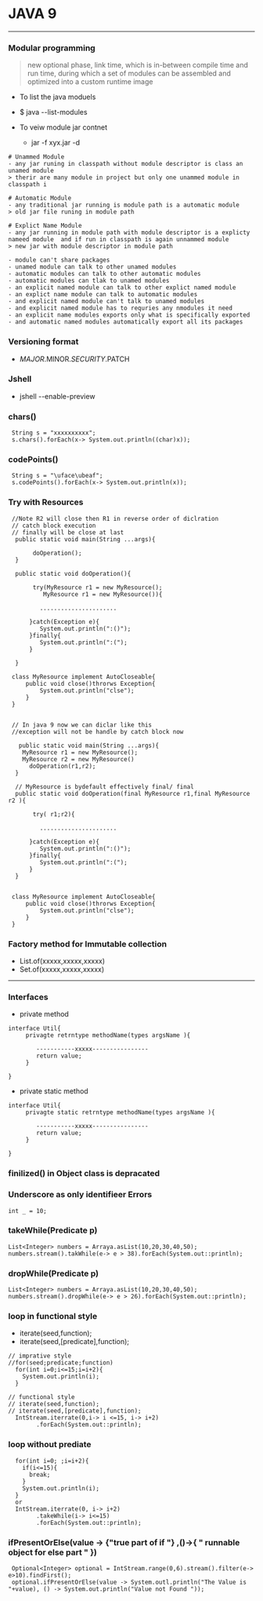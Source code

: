 

# JAVA 9 

---

### Modular programming 
> new optional phase, link time, which is in-between compile time and run time, during which a set of modules can be assembled and optimized into a custom runtime image

*  To list the java moduels 
  * $ java --list-modules 

* To veiw module jar contnet 
  * jar -f xyx.jar -d 

```
# Unammed Module 
- any jar runing in classpath without module descriptor is class an unamed module 
> therir are many module in project but only one unammed module in classpath i

# Automatic Module 
- any traditional jar running is module path is a automatic module 
> old jar file runing in module path 

# Explict Name Module 
- any jar running in module path with module descriptor is a explicty nameed module  and if run in classpath is again unnammed module 
> new jar with module descriptor in module path 
  
- module can't share packages 
- unamed module can talk to other unamed modules 
- automatic modules can talk to other automatic modules 
- automatic modules can tlak to unamed modules 
- an explicit named module can talk to other explict named module 
- an explict name module can talk to automatic modules 
- and explicit named module can't talk to unamed modules 
- and explicit named module has to requries any nmodules it need 
- an explicit name modules exports only what is specifically exported 
- and automatic named modules automatically export all its packages 

```

### Versioning format 

* $MAJOR.$MINOR.$SECURITY.$PATCH


### Jshell 

*  jshell --enable-preview 


### chars()

```
 String s = "xxxxxxxxxx";
 s.chars().forEach(x-> System.out.println((char)x));
```

### codePoints()

```
 String s = "\uface\ubeaf";
 s.codePoints().forEach(x-> System.out.println(x));
```

### Try with Resources 

```
 //Note R2 will close then R1 in reverse order of diclration 
 // catch block execution 
 // finally will be close at last 
  public static void main(String ...args){

       doOperation();       
  }

  public static void doOperation(){
  
       try(MyResource r1 = new MyResource();
          MyResource r1 = new MyResource()){
         
         ......................

      }catch(Exception e){
         System.out.println(":()");
      }finally{
         System.out.println(":(");
      }

  }
 
 class MyResource implement AutoCloseable{
 	 public void close()throrws Exception{
 	 	 System.out.println("clse");
 	 }
 }


 // In java 9 now we can diclar like this 
 //exception will not be handle by catch block now 

   public static void main(String ...args){
   	MyResource r1 = new MyResource();
    MyResource r2 = new MyResource()
      doOperation(r1,r2);
  }

  // MyResource is bydefault effectively final/ final 
  public static void doOperation(final MyResource r1,final MyResource r2 ){
  
       try( r1;r2){
         
         ......................

      }catch(Exception e){
         System.out.println(":()");
      }finally{
         System.out.println(":(");
      }
  }

 
 class MyResource implement AutoCloseable{
 	 public void close()throrws Exception{
 	 	 System.out.println("clse");
 	 }
 }

```


### Factory method for Immutable collection 

* List.of(xxxxx,xxxxx,xxxxx)
* Set.of(xxxxx,xxxxx,xxxxx)

---

### Interfaces 

* private method 
```
interface Util{
     privagte retrntype methodName(types argsName ){

        -----------xxxxx----------------
        return value;
     }

}
``` 

* private static method 
```
interface Util{
     privagte static retrntype methodName(types argsName ){

        -----------xxxxx----------------
        return value;
     }

}
``` 

### finilized() in Object class is depracated 


### Underscore as only identifieer Errors 
```
int _ = 10;
```

### takeWhile(Predicate p)
```
List<Integer> numbers = Arraya.asList(10,20,30,40,50);
numbers.stream().takWhile(e-> e > 38).forEach(System.out::println);
```

### dropWhile(Predicate p)
```
List<Integer> numbers = Arraya.asList(10,20,30,40,50);
numbers.stream().dropWhile(e-> e > 26).forEach(System.out::println);
```


### loop in functional style 
* iterate(seed,function);
* iterate(seed,[predicate],function);
```
// imprative style 
//for(seed;predicate;function)
  for(int i=0;i<=15;i=i+2){
    System.out.println(i);
  }

// functional style 
// iterate(seed,function);
// iterate(seed,[predicate],function);
  IntStream.iterrate(0,i-> i <=15, i-> i+2)
        .forEach(System.out::println);

```

### loop without prediate
```
  for(int i=0; ;i=i+2){
    if(i<=15){
      break;
    }
    System.out.println(i);
  }
  or 
  IntStream.iterrate(0, i-> i+2)
        .takeWhile(i-> i<=15)
        .forEach(System.out::println);

```

### ifPresentOrElse(value -> {"true part of if "} ,()->{ " runnable object for else part " })
```
 Optional<Integer> optional = IntStream.range(0,6).stream().filter(e-> e>10).findFirst();
 optional.ifPresentOrElse(value -> System.outl.println("The Value is "+value), () -> System.out.println("Value not Found "));
```



















